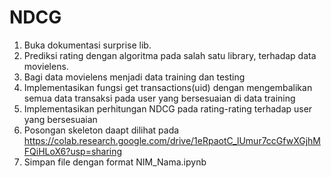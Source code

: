 # NDCG
1. Buka dokumentasi surprise lib. 
1. Prediksi rating dengan algoritma pada salah satu library, terhadap data movielens.
1. Bagi data movielens menjadi data training dan testing
1. Implementasikan fungsi get transactions(uid) dengan mengembalikan semua data transaksi pada user yang bersesuaian di data training
1. Implementasikan perhitungan NDCG pada rating-rating terhadap user yang bersesuaian
1. Posongan skeleton daapt dilihat pada https://colab.research.google.com/drive/1eRpaotC_lUmur7ccGfwXGjhMFQiHLoX6?usp=sharing
1. Simpan file dengan format NIM_Nama.ipynb
